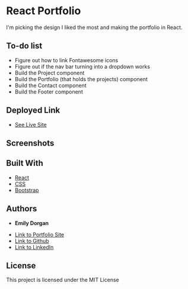 # React Portfolio

I'm picking the design I liked the most and making the portfolio in React.

## To-do list

* Figure out how to link Fontawesome icons
* Figure out if the nav bar turning into a dropdown works
* Build the Project component
* Build the Portfolio (that holds the projects) component
* Build the Contact component
* Build the Footer component

## Deployed Link

* [See Live Site]()

## Screenshots

## Built With

* [React](https://reactjs.org/)
* [CSS](https://developer.mozilla.org/en-US/docs/Web/CSS)
* [Bootstrap](https://getbootstrap.com/)


## Authors

* **Emily Dorgan** 

- [Link to Portfolio Site](https://emdorgan.github.io/updated-portfolio/)
- [Link to Github](https://github.com/emdorgan)
- [Link to LinkedIn](https://www.linkedin.com/in/emily-dorgan/)

## License

This project is licensed under the MIT License